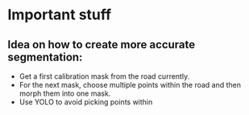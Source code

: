 # Important stuff

## Idea on how to create more accurate segmentation:

- Get a first calibration mask from the road currently.
- For the next mask, choose multiple points within the road and then morph them into one mask.
- Use YOLO to avoid picking points within
